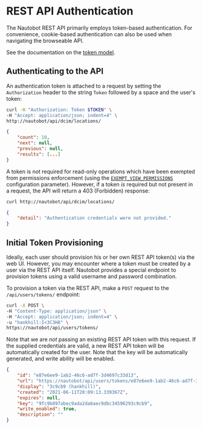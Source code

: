 # REST API Authentication

The Nautobot REST API primarily employs token-based authentication. For convenience, cookie-based authentication can also be used when navigating the browseable API.

See the documentation on the [token model](../users/token.md).

## Authenticating to the API

An authentication token is attached to a request by setting the `Authorization` header to the string `Token` followed by a space and the user's token:

```bash
curl -H "Authorization: Token $TOKEN" \
-H "Accept: application/json; indent=4" \
http://nautobot/api/dcim/locations/
```

```json
{
    "count": 10,
    "next": null,
    "previous": null,
    "results": [...]
}
```

A token is not required for read-only operations which have been exempted from permissions enforcement (using the [`EXEMPT_VIEW_PERMISSIONS`](../../administration/configuration/settings.md#exempt_view_permissions) configuration parameter). However, if a token _is_ required but not present in a request, the API will return a 403 (Forbidden) response:

```bash
curl http://nautobot/api/dcim/locations/
```

```json
{
    "detail": "Authentication credentials were not provided."
}
```

## Initial Token Provisioning


Ideally, each user should provision his or her own REST API token(s) via the web UI. However, you may encounter where a token must be created by a user via the REST API itself. Nautobot provides a special endpoint to provision tokens using a valid username and password combination.

To provision a token via the REST API, make a `POST` request to the `/api/users/tokens/` endpoint:

```bash
curl -X POST \
-H "Content-Type: application/json" \
-H "Accept: application/json; indent=4" \
-u "hankhill:I<3C3H8" \
https://nautobot/api/users/tokens/
```

Note that we are _not_ passing an existing REST API token with this request. If the supplied credentials are valid, a new REST API token will be automatically created for the user. Note that the key will be automatically generated, and write ability will be enabled.

```json
{
    "id": "e87e6ee9-1ab2-46c6-ad7f-3d4697c33d13",
    "url": "https://nautobot/api/users/tokens/e87e6ee9-1ab2-46c6-ad7f-3d4697c33d13/",
    "display": "3c9cb9 (hankhill)",
    "created": "2021-06-11T20:09:13.339367Z",
    "expires": null,
    "key": "9fc9b897abec9ada2da6aec9dbc34596293c9cb9",
    "write_enabled": true,
    "description": ""
}
```
